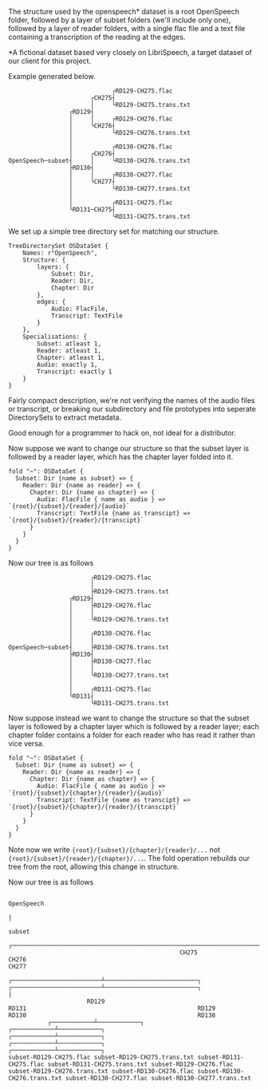 
The structure used by the openspeech* dataset is a root OpenSpeech folder, followed by a layer of subset folders (we'll include only one), followed by a layer of reader folders, with a single flac file and a text file containing a transcription of the reading at the edges.

*A fictional dataset based very closely on LibriSpeech, a target dataset of our client for this project.

Example generated below.
```
                             ┌RD129-CH275.flac
                       ┌CH275┤                
                       │     └RD129-CH275.trans.txt
                 ┌RD129┤                           
                 │     │     ┌RD129-CH276.flac
                 │     └CH276┤                
                 │           └RD129-CH276.trans.txt
                 │                                 
                 │           ┌RD130-CH276.flac
                 │     ┌CH276┤                
OpenSpeech─subset┤     │     └RD130-CH276.trans.txt
                 ├RD130┤                           
                 │     │     ┌RD130-CH277.flac
                 │     └CH277┤                
                 │           └RD130-CH277.trans.txt
                 │                                 
                 │           ┌RD131-CH275.flac
                 └RD131─CH275┤                
                             └RD131-CH275.trans.txt
```

We set up a simple tree directory set for matching our structure.
```
TreeDirectorySet OSDataSet {
    Names: r"OpenSpeech",
    Structure: {
        layers: {
            Subset: Dir,
            Reader: Dir,
            Chapter: Dir
        },
        edges: {
            Audio: FlacFile,
            Transcript: TextFile
        }
    },
    Specialisations: {
        Subset: atleast 1,
        Reader: atleast 1,
        Chapter: atleast 1,
        Audio: exactly 1,
        Transcript: exactly 1
    }
}
```
Fairly compact description, we're not verifying the names of the audio files or transcript, or breaking our subdirectory and file prototypes into seperate DirectorySets to extract metadata.

Good enough for a programmer to hack on, not ideal for a distributor.

Now suppose we want to change our structure so that the subset layer is followed by a reader layer, which has the chapter layer folded into it.
```
fold "~": OSDataSet {
  Subset: Dir {name as subset} => {
    Reader: Dir {name as reader} => {
      Chapter: Dir {name as chapter} => {
        Audio: FlacFile { name as audio } => `{root}/{subset}/{reader}/{audio}`
        Transcript: TextFile {name as transcipt} => `{root}/{subset}/{reader}/{transcipt}`
      }
    }
  }
}
```

Now our tree is as follows

```
                       ┌RD129-CH275.flac
                       │                
                       ├RD129-CH275.trans.txt
                 ┌RD129┤                     
                 │     ├RD129-CH276.flac
                 │     │                
                 │     └RD129-CH276.trans.txt
                 │                           
                 │     ┌RD130-CH276.flac
                 │     │                
OpenSpeech─subset┤     ├RD130-CH276.trans.txt
                 ├RD130┤                     
                 │     ├RD130-CH277.flac
                 │     │                
                 │     └RD130-CH277.trans.txt
                 │                           
                 │     ┌RD131-CH275.flac
                 └RD131┤                
                       └RD131-CH275.trans.txt
```

Now suppose instead we want to change the structure so that the subset layer is followed by a chapter layer which is followed by a reader layer; each chapter folder contains a folder for each reader who has read it rather than vice versa.

```
fold "~": OSDataSet {
  Subset: Dir {name as subset} => {
    Reader: Dir {name as reader} => {
      Chapter: Dir {name as chapter} => {
        Audio: FlacFile { name as audio } => `{root}/{subset}/{chapter}/{reader}/{audio}`
        Transcript: TextFile {name as transcipt} => `{root}/{subset}/{chapter}/{reader}/{transcipt}`
      }
    }
  }
}
```

Note now we write ``{root}/{subset}/{chapter}/{reader}/...`` not `{root}/{subset}/{reader}/{chapter}/...`.
The fold operation rebuilds our tree from the root, allowing this change in structure.

Now our tree is as follows
```
                                                                                                                                           OpenSpeech
                                                                                                                                               |
                                                                                                                                             subset
                                                  ┌────────────────────────────────────────────────────────────────────────────────────────────┴────────────┬───────────────────────────────────────────────────────────────────────────────┐
                                                CH275                                                                                                     CH276                                                                           CH277                         
                        ┌─────────────────────────┴──────────────────────────┐                                                    ┌─────────────────────────┴──────────────────────────┐                                                    |                           
                      RD129                                                RD131                                                RD129                                                RD130                                                RD130                         
           ┌────────────┴────────────┐                          ┌────────────┴────────────┐                          ┌────────────┴────────────┐                          ┌────────────┴────────────┐                          ┌────────────┴────────────┐              
subset-RD129-CH275.flac subset-RD129-CH275.trans.txt subset-RD131-CH275.flac subset-RD131-CH275.trans.txt subset-RD129-CH276.flac subset-RD129-CH276.trans.txt subset-RD130-CH276.flac subset-RD130-CH276.trans.txt subset-RD130-CH277.flac subset-RD130-CH277.trans.txt
```


